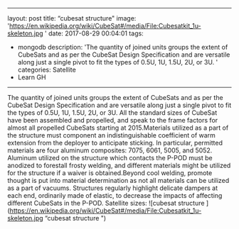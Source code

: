 
---
layout: post
title:  “cubesat structure"
image: 'https://en.wikipedia.org/wiki/CubeSat#/media/File:Cubesatkit_1u-skeleton.jpg
 '
date:   2017-08-29 00:04:01
tags:
- mongodb
description: 'The quantity of joined units groups the extent of CubeSats and as per the CubeSat Design Specification and are versatile along just a single pivot to fit the types of 0.5U, 1U, 1.5U, 2U, or 3U.
 '
categories: Satellite 
- Learn GH 
---

The quantity of joined units groups the extent of CubeSats and as per the CubeSat Design Specification and are versatile along just a single pivot to fit the types of 0.5U, 1U, 1.5U, 2U, or 3U. All the standard sizes of CubeSat have been assembled and propelled, and speak to the frame factors for almost all propelled CubeSats starting at 2015.Materials utilized as a part of the structure must component an indistinguishable coefficient of warm extension from the deployer to anticipate sticking. In particular, permitted materials are four aluminum composites: 7075, 6061, 5005, and 5052. Aluminum utilized on the structure which contacts the P-POD must be anodized to forestall frosty welding, and different materials might be utilized for the structure if a waiver is obtained.Beyond cool welding, promote thought is put into material determination as not all materials can be utilized as a part of vacuums. Structures regularly highlight delicate dampers at each end, ordinarily made of elastic, to decrease the impacts of affecting different CubeSats in the P-POD.
Satellite sizes: 
![cubesat structure
 ](https://en.wikipedia.org/wiki/CubeSat#/media/File:Cubesatkit_1u-skeleton.jpg
 “cubesat structure
 ")

